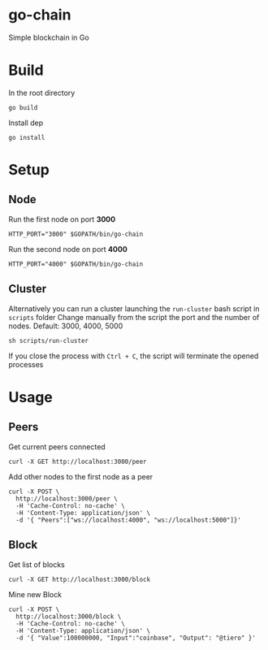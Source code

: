 # go-chain
Simple blockchain in Go

# Build

In the root directory

```
go build
```


Install dep

```
go install
```

# Setup

## Node

Run the first node on port **3000**

```
HTTP_PORT="3000" $GOPATH/bin/go-chain
```

Run the second node on port **4000**

```
HTTP_PORT="4000" $GOPATH/bin/go-chain
```

## Cluster

Alternatively you can run a cluster launching the `run-cluster` bash script in  `scripts` folder
Change manually from the script the port and the number of nodes. Default: 3000, 4000, 5000

```
sh scripts/run-cluster
```

If you close the process with `Ctrl + C`, the script will terminate the opened processes

# Usage



## Peers

Get current peers connected 

```
curl -X GET http://localhost:3000/peer 
```

Add other nodes to the first node as a peer

```
curl -X POST \
  http://localhost:3000/peer \
  -H 'Cache-Control: no-cache' \
  -H 'Content-Type: application/json' \
  -d '{ "Peers":["ws://localhost:4000", "ws://localhost:5000"]}'
```


## Block

Get list of blocks

```
curl -X GET http://localhost:3000/block 
```

Mine new Block

```
curl -X POST \
  http://localhost:3000/block \
  -H 'Cache-Control: no-cache' \
  -H 'Content-Type: application/json' \
  -d '{ "Value":100000000, "Input":"coinbase", "Output": "@tiero" }'
```









